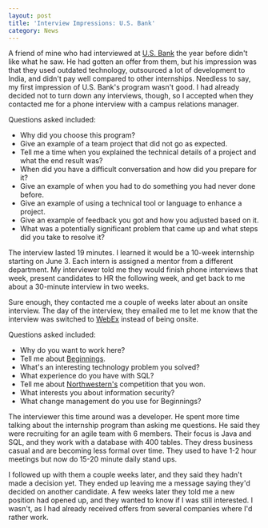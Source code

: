 ```yaml
---
layout: post
title: 'Interview Impressions: U.S. Bank'
category: News
---
```


A friend of mine who had interviewed at [U.S. Bank](https://www.usbank.com/) the year before didn't like what he saw. He had gotten an offer from them, but his impression was that they used outdated technology, outsourced a lot of development to India, and didn't pay well compared to other internships. Needless to say, my first impression of U.S. Bank's program wasn't good. I had already decided not to turn down any interviews, though, so I accepted when they contacted me for a phone interview with a campus relations manager.

<!--more-->

Questions asked included:

* Why did you choose this program?
* Give an example of a team project that did not go as expected.
* Tell me a time when you explained the technical details of a project and what the end result was?
* When did you have a difficult conversation and how did you prepare for it?
* Give an example of when you had to do something you had never done before.
* Give an example of using a technical tool or language to enhance a project.
* Give an example of feedback you got and how you adjusted based on it.
* What was a potentially significant problem that came up and what steps did you take to resolve it?

The interview lasted 19 minutes. I learned it would be a 10-week internship starting on June 3. Each intern is assigned a mentor from a different department. My interviewer told me they would finish phone interviews that week, present candidates to HR the following week, and get back to me about a 30-minute interview in two weeks.

Sure enough, they contacted me a couple of weeks later about an onsite interview. The day of the interview, they emailed me to let me know that the interview was switched to [WebEx](https://www.webex.com/) instead of being onsite.

Questions asked included:

* Why do you want to work here?
* Tell me about [Beginnings](/projects/beginnings/).
* What's an interesting technology problem you solved?
* What experience do you have with SQL?
* Tell me about [Northwestern's](https://unwsp.edu/) competition that you won.
* What interests you about information security?
* What change management do you use for Beginnings?

The interviewer this time around was a developer. He spent more time talking about the internship program than asking me questions. He said they were recruiting for an agile team with 6 members. Their focus is Java and SQL, and they work with a database with 400 tables. They dress business casual and are becoming less formal over time. They used to have 1-2 hour meetings but now do 15-20 minute daily stand ups.

I followed up with them a couple weeks later, and they said they hadn't made a decision yet. They ended up leaving me a message saying they'd decided on another candidate. A few weeks later they told me a new position had opened up, and they wanted to know if I was still interested. I wasn't, as I had already received offers from several companies where I'd rather work.